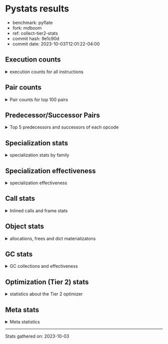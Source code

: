 
# Pystats results

- benchmark: pyflate
- fork: mdboom
- ref: collect-tier2-stats
- commit hash: 9e1c90d
- commit date: 2023-10-03T12:01:22-04:00

## Execution counts

<details>
<summary> execution counts for all instructions </summary>

|Name | Count | Self | Cumulative | Miss ratio | 
|---|---:|---:|---:|---:|
| LOAD_FAST | 811,277,540 | 22.3% | 22.3% |  |
| LOAD_ATTR_INSTANCE_VALUE | 275,994,360 | 7.6% | 29.9% |  |
| LOAD_CONST | 265,059,000 | 7.3% | 37.2% |  |
| POP_JUMP_IF_FALSE | 205,672,760 | 5.7% | 42.9% |  |
| LOAD_FAST_LOAD_FAST | 153,162,560 | 4.2% | 47.1% |  |
| COMPARE_OP_INT | 152,236,800 | 4.2% | 51.3% |  |
| BINARY_OP | 143,288,660 | 3.9% | 55.2% |  |
| STORE_FAST | 129,942,420 | 3.6% | 58.8% |  |
| TO_BOOL_BOOL | 106,050,240 | 2.9% | 61.7% |  |
| RESUME_CHECK | 95,983,980 | 2.6% | 64.4% | 0.0% |
| CALL_PY_EXACT_ARGS | 95,877,540 | 2.6% | 67.0% |  |
| BINARY_OP_SUBTRACT_INT | 94,950,840 | 2.6% | 69.6% |  |
| SWAP | 94,201,920 | 2.6% | 72.2% |  |
| ENTER_EXECUTOR | 91,895,280 | 2.5% | 74.8% |  |
| LOAD_ATTR_METHOD_WITH_VALUES | 90,255,660 | 2.5% | 77.2% |  |
| BINARY_OP_ADD_INT | 86,632,260 | 2.4% | 79.6% |  |
| COPY | 85,305,660 | 2.3% | 82.0% |  |
| RETURN_VALUE | 82,309,320 | 2.3% | 84.2% |  |
| POP_JUMP_IF_TRUE | 57,140,160 | 1.6% | 85.8% |  |
| BINARY_SUBSCR_LIST_INT | 48,346,440 | 1.3% | 87.1% |  |
| LOAD_ATTR_METHOD_NO_DICT | 46,024,560 | 1.3% | 88.4% |  |
| CALL_LIST_APPEND | 46,008,660 | 1.3% | 89.7% |  |
| STORE_SUBSCR_LIST_INT | 40,342,080 | 1.1% | 90.8% |  |
| STORE_ATTR_INSTANCE_VALUE | 35,343,900 | 1.0% | 91.8% |  |
| BINARY_SLICE | 35,338,380 | 1.0% | 92.7% |  |
| POP_TOP | 31,958,280 | 0.9% | 93.6% |  |
| LOAD_GLOBAL_BUILTIN | 26,981,760 | 0.7% | 94.3% |  |
| CALL_LEN | 22,353,300 | 0.6% | 95.0% |  |
| BINARY_SUBSCR | 21,780,160 | 0.6% | 95.6% |  |
| STORE_FAST_STORE_FAST | 20,240,460 | 0.6% | 96.1% |  |
| FOR_ITER | 20,191,480 | 0.6% | 96.7% |  |
| JUMP_BACKWARD | 20,189,160 | 0.6% | 97.2% |  |
| UNPACK_SEQUENCE_TWO_TUPLE | 20,187,840 | 0.6% | 97.8% |  |
| RETURN_CONST | 13,728,060 | 0.4% | 98.2% |  |
| UNARY_INVERT | 9,402,480 | 0.3% | 98.4% |  |
| GET_ITER | 8,951,460 | 0.2% | 98.7% |  |
| FOR_ITER_LIST | 8,897,600 | 0.2% | 98.9% |  |
| LOAD_GLOBAL_MODULE | 5,699,920 | 0.2% | 99.1% |  |
| STORE_SLICE | 5,568,180 | 0.2% | 99.2% |  |
| NOP | 5,391,000 | 0.1% | 99.4% |  |
| JUMP_FORWARD | 5,022,600 | 0.1% | 99.5% |  |
| CALL_BUILTIN_O | 4,566,480 | 0.1% | 99.6% |  |
| LOAD_ATTR | 4,056,100 | 0.1% | 99.8% |  |
| TO_BOOL | 4,054,740 | 0.1% | 99.9% |  |
| CALL_METHOD_DESCRIPTOR_FAST | 4,053,780 | 0.1% | 100.0% |  |
| TO_BOOL_INT | 471,920 | 0.0% | 100.0% |  |
| BUILD_LIST | 61,380 | 0.0% | 100.0% |  |
| CALL_BUILTIN_CLASS | 61,200 | 0.0% | 100.0% |  |
| FOR_ITER_RANGE | 54,200 | 0.0% | 100.0% |  |
| EXIT_INIT_CHECK | 53,400 | 0.0% | 100.0% |  |
| CALL_ALLOC_AND_ENTER_INIT | 53,400 | 0.0% | 100.0% |  |
| BUILD_TUPLE | 53,280 | 0.0% | 100.0% |  |
| INTERPRETER_EXIT | 52,920 | 0.0% | 100.0% |  |
| BINARY_OP_MULTIPLY_INT | 33,720 | 0.0% | 100.0% |  |
| CALL_BUILTIN_FAST | 24,060 | 0.0% | 100.0% |  |
| CALL | 17,100 | 0.0% | 100.0% |  |
| LIST_APPEND | 8,700 | 0.0% | 100.0% |  |
| LOAD_GLOBAL | 720 | 0.0% | 100.0% |  |
| COMPARE_OP | 420 | 0.0% | 100.0% |  |
| PUSH_NULL | 360 | 0.0% | 100.0% |  |
| CALL_KW | 360 | 0.0% | 100.0% |  |
| CALL_BUILTIN_FAST_WITH_KEYWORDS | 240 | 0.0% | 100.0% |  |
| LOAD_ATTR_MODULE | 220 | 0.0% | 100.0% |  |
| LOAD_DEREF | 180 | 0.0% | 100.0% |  |
| STORE_ATTR | 160 | 0.0% | 100.0% |  |
| LOAD_FAST_AND_CLEAR | 120 | 0.0% | 100.0% |  |
| CALL_METHOD_DESCRIPTOR_O | 120 | 0.0% | 100.0% |  |
| CALL_METHOD_DESCRIPTOR_NOARGS | 120 | 0.0% | 100.0% |  |
| CALL_ISINSTANCE | 120 | 0.0% | 100.0% |  |
| CALL_FUNCTION_EX | 120 | 0.0% | 100.0% |  |
| LOAD_FAST_CHECK | 60 | 0.0% | 100.0% |  |
| LIST_EXTEND | 60 | 0.0% | 100.0% |  |
| COPY_FREE_VARS | 60 | 0.0% | 100.0% |  |
| COMPARE_OP_STR | 60 | 0.0% | 100.0% |  |
| CALL_INTRINSIC_1 | 60 | 0.0% | 100.0% |  |
| BINARY_OP_SUBTRACT_FLOAT | 60 | 0.0% | 100.0% |  |


</details>

## Pair counts

<details>
<summary> Pair counts for top 100 pairs </summary>

|Pair | Count | Self | Cumulative | 
|---|---:|---:|---:|
| LOAD_FAST LOAD_ATTR_INSTANCE_VALUE | 202,175,000 | 5.6% | 5.6% |
| POP_JUMP_IF_FALSE LOAD_FAST | 166,024,640 | 4.6% | 10.1% |
| LOAD_ATTR_INSTANCE_VALUE LOAD_FAST | 139,788,540 | 3.8% | 14.0% |
| LOAD_FAST TO_BOOL_BOOL | 106,050,120 | 2.9% | 16.9% |
| TO_BOOL_BOOL POP_JUMP_IF_FALSE | 106,034,880 | 2.9% | 19.8% |
| COMPARE_OP_INT POP_JUMP_IF_FALSE | 99,165,720 | 2.7% | 22.6% |
| CALL_PY_EXACT_ARGS RESUME_CHECK | 95,877,540 | 2.6% | 25.2% |
| STORE_FAST LOAD_FAST | 91,288,620 | 2.5% | 27.7% |
| LOAD_ATTR_METHOD_WITH_VALUES LOAD_FAST | 81,641,220 | 2.2% | 30.0% |
| LOAD_FAST LOAD_CONST | 77,915,400 | 2.1% | 32.1% |
| LOAD_CONST BINARY_OP_ADD_INT | 75,018,820 | 2.1% | 34.2% |
| LOAD_FAST LOAD_ATTR_METHOD_WITH_VALUES | 69,562,480 | 1.9% | 36.1% |
| LOAD_FAST COMPARE_OP_INT | 61,123,020 | 1.7% | 37.8% |
| LOAD_CONST BINARY_OP_SUBTRACT_INT | 55,611,420 | 1.5% | 39.3% |
| LOAD_CONST LOAD_FAST | 53,924,820 | 1.5% | 40.8% |
| COMPARE_OP_INT POP_JUMP_IF_TRUE | 53,071,080 | 1.5% | 42.2% |
| RESUME_CHECK LOAD_CONST | 48,250,920 | 1.3% | 43.6% |
| LOAD_FAST BINARY_OP | 45,098,540 | 1.2% | 44.8% |
| POP_JUMP_IF_TRUE ENTER_EXECUTOR | 44,173,680 | 1.2% | 46.0% |
| LOAD_FAST CALL_PY_EXACT_ARGS | 43,352,780 | 1.2% | 47.2% |
| LOAD_FAST BINARY_OP_SUBTRACT_INT | 39,305,640 | 1.1% | 48.3% |
| BINARY_OP_SUBTRACT_INT RETURN_VALUE | 39,301,020 | 1.1% | 49.4% |
| BINARY_OP LOAD_CONST | 39,301,020 | 1.1% | 50.5% |
| LOAD_FAST_LOAD_FAST LOAD_ATTR_INSTANCE_VALUE | 38,799,420 | 1.1% | 51.5% |
| LOAD_ATTR_INSTANCE_VALUE COMPARE_OP_INT | 38,795,520 | 1.1% | 52.6% |
| ENTER_EXECUTOR LOAD_ATTR_METHOD_NO_DICT | 37,312,920 | 1.0% | 53.6% |
| BINARY_OP LOAD_FAST | 35,572,560 | 1.0% | 54.6% |
| RESUME_CHECK LOAD_FAST_LOAD_FAST | 35,519,640 | 1.0% | 55.6% |
| SWAP STORE_ATTR_INSTANCE_VALUE | 35,019,840 | 1.0% | 56.5% |
| LOAD_FAST COPY | 35,019,840 | 1.0% | 57.5% |
| COPY LOAD_ATTR_INSTANCE_VALUE | 35,019,840 | 1.0% | 58.5% |
| ENTER_EXECUTOR LOAD_FAST | 33,630,880 | 0.9% | 59.4% |
| RETURN_VALUE STORE_FAST | 33,448,680 | 0.9% | 60.3% |
| BINARY_OP_ADD_INT SWAP | 32,332,200 | 0.9% | 61.2% |
| STORE_ATTR_INSTANCE_VALUE LOAD_FAST | 30,967,380 | 0.9% | 62.1% |
| BINARY_OP_SUBTRACT_INT BINARY_OP | 29,956,080 | 0.8% | 62.9% |
| RETURN_VALUE BINARY_OP | 29,898,540 | 0.8% | 63.7% |
| LOAD_ATTR_INSTANCE_VALUE CALL_PY_EXACT_ARGS | 29,392,320 | 0.8% | 64.5% |
| LOAD_GLOBAL_BUILTIN LOAD_FAST | 26,973,900 | 0.7% | 65.3% |
| LOAD_ATTR_METHOD_NO_DICT LOAD_FAST | 25,784,820 | 0.7% | 66.0% |
| BINARY_OP_ADD_INT BINARY_SLICE | 24,201,660 | 0.7% | 66.6% |
| LOAD_FAST_LOAD_FAST LOAD_CONST | 23,689,140 | 0.7% | 67.3% |
| POP_TOP LOAD_FAST | 22,570,560 | 0.6% | 67.9% |
| LOAD_FAST CALL_LEN | 22,353,220 | 0.6% | 68.5% |
| LOAD_CONST STORE_FAST | 22,237,260 | 0.6% | 69.1% |
| BINARY_OP_ADD_INT STORE_FAST | 21,901,440 | 0.6% | 69.7% |
| ENTER_EXECUTOR LOAD_ATTR_METHOD_WITH_VALUES | 20,666,320 | 0.6% | 70.3% |
| LOAD_ATTR_INSTANCE_VALUE STORE_FAST | 20,500,680 | 0.6% | 70.9% |
| BINARY_OP RETURN_VALUE | 20,496,120 | 0.6% | 71.4% |
| CALL_LIST_APPEND ENTER_EXECUTOR | 20,417,420 | 0.6% | 72.0% |
| UNPACK_SEQUENCE_TWO_TUPLE STORE_FAST_STORE_FAST | 20,187,480 | 0.6% | 72.6% |
| JUMP_BACKWARD FOR_ITER | 20,186,400 | 0.6% | 73.1% |
| FOR_ITER UNPACK_SEQUENCE_TWO_TUPLE | 20,186,400 | 0.6% | 73.7% |
| LOAD_FAST_LOAD_FAST BINARY_SUBSCR_LIST_INT | 20,171,100 | 0.6% | 74.2% |
| SWAP SWAP | 20,171,040 | 0.6% | 74.8% |
| SWAP STORE_SUBSCR_LIST_INT | 20,171,040 | 0.6% | 75.3% |
| STORE_SUBSCR_LIST_INT LOAD_FAST_LOAD_FAST | 20,171,040 | 0.6% | 75.9% |
| STORE_SUBSCR_LIST_INT JUMP_BACKWARD | 20,171,040 | 0.6% | 76.4% |
| STORE_FAST_STORE_FAST LOAD_FAST_LOAD_FAST | 20,171,040 | 0.6% | 77.0% |
| LOAD_FAST_LOAD_FAST LOAD_FAST_LOAD_FAST | 20,171,040 | 0.6% | 77.6% |
| LOAD_FAST_LOAD_FAST COPY | 20,171,040 | 0.6% | 78.1% |
| LOAD_FAST_LOAD_FAST BINARY_SUBSCR | 20,171,040 | 0.6% | 78.7% |
| LOAD_ATTR_METHOD_NO_DICT LOAD_FAST_LOAD_FAST | 20,171,040 | 0.6% | 79.2% |
| COPY COPY | 20,171,040 | 0.6% | 79.8% |
| COPY BINARY_SUBSCR_LIST_INT | 20,171,040 | 0.6% | 80.3% |
| BINARY_SUBSCR_LIST_INT STORE_SUBSCR_LIST_INT | 20,171,040 | 0.6% | 80.9% |
| BINARY_SUBSCR_LIST_INT LOAD_CONST | 20,171,040 | 0.6% | 81.4% |
| BINARY_SUBSCR CALL_LIST_APPEND | 20,171,040 | 0.6% | 82.0% |
| LOAD_FAST LOAD_GLOBAL_BUILTIN | 18,305,400 | 0.5% | 82.5% |
| CALL_LEN COMPARE_OP_INT | 18,298,960 | 0.5% | 83.0% |
| LOAD_FAST LOAD_FAST | 18,287,040 | 0.5% | 83.5% |
| POP_JUMP_IF_FALSE ENTER_EXECUTOR | 18,244,400 | 0.5% | 84.0% |
| LOAD_FAST LOAD_FAST_LOAD_FAST | 18,120,960 | 0.5% | 84.5% |
| CALL_LIST_APPEND LOAD_FAST | 18,120,960 | 0.5% | 85.0% |
| LOAD_CONST COMPARE_OP_INT | 18,032,140 | 0.5% | 85.5% |
| STORE_FAST LOAD_CONST | 17,900,100 | 0.5% | 86.0% |
| BINARY_SLICE CALL_LIST_APPEND | 17,608,440 | 0.5% | 86.5% |
| RETURN_CONST POP_TOP | 13,674,660 | 0.4% | 86.9% |
| LOAD_FAST RETURN_VALUE | 13,509,420 | 0.4% | 87.2% |
| BINARY_OP SWAP | 13,456,200 | 0.4% | 87.6% |
| LOAD_CONST CALL_PY_EXACT_ARGS | 13,455,980 | 0.4% | 88.0% |
| BINARY_OP STORE_FAST | 13,245,000 | 0.4% | 88.3% |
| POP_JUMP_IF_TRUE LOAD_FAST | 12,950,700 | 0.4% | 88.7% |
| RESUME_CHECK LOAD_FAST | 12,212,220 | 0.3% | 89.0% |
| STORE_FAST LOAD_FAST_LOAD_FAST | 11,182,740 | 0.3% | 89.3% |
| BINARY_SLICE BINARY_OP | 11,136,360 | 0.3% | 89.6% |
| POP_JUMP_IF_FALSE LOAD_CONST | 10,976,580 | 0.3% | 89.9% |
| SWAP COPY | 9,943,620 | 0.3% | 90.2% |
| COPY COMPARE_OP_INT | 9,943,580 | 0.3% | 90.5% |
| RETURN_VALUE LOAD_FAST | 9,455,400 | 0.3% | 90.7% |
| UNARY_INVERT BINARY_OP | 9,402,480 | 0.3% | 91.0% |
| LOAD_ATTR_INSTANCE_VALUE BINARY_OP | 9,402,480 | 0.3% | 91.3% |
| BINARY_OP_SUBTRACT_INT SWAP | 9,402,480 | 0.3% | 91.5% |
| BINARY_OP UNARY_INVERT | 9,402,480 | 0.3% | 91.8% |
| LOAD_FAST_LOAD_FAST LOAD_FAST | 9,358,020 | 0.3% | 92.0% |
| GET_ITER FOR_ITER_LIST | 8,897,400 | 0.2% | 92.3% |
| FOR_ITER_LIST STORE_FAST | 8,897,220 | 0.2% | 92.5% |
| LOAD_ATTR_INSTANCE_VALUE GET_ITER | 8,896,980 | 0.2% | 92.8% |
| LOAD_FAST SWAP | 8,896,740 | 0.2% | 93.0% |
| RETURN_VALUE POP_TOP | 8,896,440 | 0.2% | 93.3% |


</details>

## Predecessor/Successor Pairs

<details>
<summary> Top 5 predecessors and successors of each opcode </summary>

### BINARY_SLICE

<details>
<summary> Successors and predecessors for BINARY_SLICE </summary>

|Predecessors | Count | Percentage | 
|---|---:|---:|
| BINARY_OP_ADD_INT | 24,201,660 | 68.5% |
| LOAD_CONST | 5,568,540 | 15.8% |
| LOAD_FAST | 5,568,180 | 15.8% |

|Successors | Count | Percentage | 
|---|---:|---:|
| CALL_LIST_APPEND | 17,608,440 | 49.8% |
| BINARY_OP | 11,136,360 | 31.5% |
| LOAD_FAST | 5,568,180 | 15.8% |
| LOAD_GLOBAL_BUILTIN | 512,520 | 1.5% |
| CALL_BUILTIN_O | 512,520 | 1.5% |


</details>

### STORE_SLICE

<details>
<summary> Successors and predecessors for STORE_SLICE </summary>

|Predecessors | Count | Percentage | 
|---|---:|---:|
| LOAD_CONST | 5,568,180 | 100.0% |

|Successors | Count | Percentage | 
|---|---:|---:|
| RETURN_CONST | 5,568,180 | 100.0% |


</details>

### CACHE

<details>
<summary> Successors and predecessors for CACHE </summary>

|Predecessors | Count | Percentage | 
|---|---:|---:|

|Successors | Count | Percentage | 
|---|---:|---:|
| RESUME_CHECK | 52,920 | 100.0% |


</details>

### BINARY_SUBSCR

<details>
<summary> Successors and predecessors for BINARY_SUBSCR </summary>

|Predecessors | Count | Percentage | 
|---|---:|---:|
| LOAD_FAST_LOAD_FAST | 20,171,040 | 92.6% |
| BINARY_OP_ADD_INT | 1,603,740 | 7.4% |
| BINARY_SUBSCR | 5,320 | 0.0% |
| LOAD_FAST | 60 | 0.0% |

|Successors | Count | Percentage | 
|---|---:|---:|
| CALL_LIST_APPEND | 20,171,040 | 92.6% |
| SWAP | 1,046,880 | 4.8% |
| COMPARE_OP_INT | 556,860 | 2.6% |
| BINARY_SUBSCR | 5,320 | 0.0% |
| LOAD_FAST | 60 | 0.0% |


</details>

### EXIT_INIT_CHECK

<details>
<summary> Successors and predecessors for EXIT_INIT_CHECK </summary>

|Predecessors | Count | Percentage | 
|---|---:|---:|
| RETURN_CONST | 53,400 | 100.0% |

|Successors | Count | Percentage | 
|---|---:|---:|
| RETURN_VALUE | 53,400 | 100.0% |


</details>

### GET_ITER

<details>
<summary> Successors and predecessors for GET_ITER </summary>

|Predecessors | Count | Percentage | 
|---|---:|---:|
| LOAD_ATTR_INSTANCE_VALUE | 8,896,980 | 99.4% |
| CALL_BUILTIN_CLASS | 54,000 | 0.6% |
| BINARY_SLICE | 360 | 0.0% |
| LOAD_FAST | 120 | 0.0% |

|Successors | Count | Percentage | 
|---|---:|---:|
| FOR_ITER_LIST | 8,897,400 | 99.4% |
| FOR_ITER_RANGE | 53,940 | 0.6% |
| LOAD_FAST_AND_CLEAR | 60 | 0.0% |
| FOR_ITER | 60 | 0.0% |


</details>

### INTERPRETER_EXIT

<details>
<summary> Successors and predecessors for INTERPRETER_EXIT </summary>

|Predecessors | Count | Percentage | 
|---|---:|---:|
| RETURN_VALUE | 52,920 | 100.0% |

|Successors | Count | Percentage | 
|---|---:|---:|


</details>

### NOP

<details>
<summary> Successors and predecessors for NOP </summary>

|Predecessors | Count | Percentage | 
|---|---:|---:|
| CALL_LIST_APPEND | 5,390,220 | 100.0% |
| POP_JUMP_IF_FALSE | 600 | 0.0% |
| STORE_FAST | 120 | 0.0% |
| POP_TOP | 60 | 0.0% |

|Successors | Count | Percentage | 
|---|---:|---:|
| ENTER_EXECUTOR | 5,390,220 | 100.0% |
| LOAD_FAST | 720 | 0.0% |
| LOAD_DEREF | 60 | 0.0% |


</details>

### POP_TOP

<details>
<summary> Successors and predecessors for POP_TOP </summary>

|Predecessors | Count | Percentage | 
|---|---:|---:|
| RETURN_CONST | 13,674,660 | 42.8% |
| RETURN_VALUE | 8,896,440 | 27.8% |
| SWAP | 8,896,260 | 27.8% |
| POP_JUMP_IF_FALSE | 490,020 | 1.5% |
| POP_JUMP_IF_TRUE | 360 | 0.0% |

|Successors | Count | Percentage | 
|---|---:|---:|
| LOAD_FAST | 22,570,560 | 70.6% |
| RETURN_VALUE | 8,896,260 | 27.8% |
| JUMP_FORWARD | 490,500 | 1.5% |
| RETURN_CONST | 420 | 0.0% |
| LOAD_FAST_LOAD_FAST | 360 | 0.0% |


</details>

### PUSH_NULL

<details>
<summary> Successors and predecessors for PUSH_NULL </summary>

|Predecessors | Count | Percentage | 
|---|---:|---:|
| LOAD_ATTR_MODULE | 220 | 61.1% |
| LOAD_DEREF | 120 | 33.3% |
| LOAD_ATTR | 20 | 5.6% |

|Successors | Count | Percentage | 
|---|---:|---:|
| CALL | 180 | 50.0% |
| LOAD_FAST | 120 | 33.3% |
| LOAD_FAST_CHECK | 60 | 16.7% |


</details>

### RETURN_VALUE

<details>
<summary> Successors and predecessors for RETURN_VALUE </summary>

|Predecessors | Count | Percentage | 
|---|---:|---:|
| BINARY_OP_SUBTRACT_INT | 39,301,020 | 47.7% |
| BINARY_OP | 20,496,120 | 24.9% |
| LOAD_FAST | 13,509,420 | 16.4% |
| POP_TOP | 8,896,260 | 10.8% |
| EXIT_INIT_CHECK | 53,400 | 0.1% |

|Successors | Count | Percentage | 
|---|---:|---:|
| STORE_FAST | 33,448,680 | 40.6% |
| BINARY_OP | 29,898,540 | 36.3% |
| LOAD_FAST | 9,455,400 | 11.5% |
| POP_TOP | 8,896,440 | 10.8% |
| TO_BOOL_INT | 470,460 | 0.6% |


</details>

### TO_BOOL

<details>
<summary> Successors and predecessors for TO_BOOL </summary>

|Predecessors | Count | Percentage | 
|---|---:|---:|
| LOAD_FAST | 4,053,740 | 100.0% |
| TO_BOOL | 980 | 0.0% |
| CALL_LEN | 20 | 0.0% |

|Successors | Count | Percentage | 
|---|---:|---:|
| POP_JUMP_IF_TRUE | 4,053,720 | 100.0% |
| TO_BOOL | 980 | 0.0% |
| TO_BOOL_INT | 40 | 0.0% |


</details>

### UNARY_INVERT

<details>
<summary> Successors and predecessors for UNARY_INVERT </summary>

|Predecessors | Count | Percentage | 
|---|---:|---:|
| BINARY_OP | 9,402,480 | 100.0% |

|Successors | Count | Percentage | 
|---|---:|---:|
| BINARY_OP | 9,402,480 | 100.0% |


</details>

### BINARY_OP

<details>
<summary> Successors and predecessors for BINARY_OP </summary>

|Predecessors | Count | Percentage | 
|---|---:|---:|
| LOAD_FAST | 45,098,540 | 31.5% |
| BINARY_OP_SUBTRACT_INT | 29,956,080 | 20.9% |
| RETURN_VALUE | 29,898,540 | 20.9% |
| BINARY_SLICE | 11,136,360 | 7.8% |
| UNARY_INVERT | 9,402,480 | 6.6% |

|Successors | Count | Percentage | 
|---|---:|---:|
| LOAD_CONST | 39,301,020 | 27.4% |
| LOAD_FAST | 35,572,560 | 24.8% |
| RETURN_VALUE | 20,496,120 | 14.3% |
| SWAP | 13,456,200 | 9.4% |
| STORE_FAST | 13,245,000 | 9.2% |


</details>

### BUILD_LIST

<details>
<summary> Successors and predecessors for BUILD_LIST </summary>

|Predecessors | Count | Percentage | 
|---|---:|---:|
| LOAD_FAST_LOAD_FAST | 53,280 | 86.8% |
| CALL_BUILTIN_CLASS | 6,300 | 10.3% |
| STORE_FAST | 540 | 0.9% |
| RESUME_CHECK | 480 | 0.8% |
| BUILD_TUPLE | 360 | 0.6% |

|Successors | Count | Percentage | 
|---|---:|---:|
| BINARY_OP | 59,940 | 97.7% |
| STORE_FAST | 1,200 | 2.0% |
| SWAP | 60 | 0.1% |
| LOAD_DEREF | 60 | 0.1% |
| LOAD_CONST | 60 | 0.1% |


</details>

### BUILD_TUPLE

<details>
<summary> Successors and predecessors for BUILD_TUPLE </summary>

|Predecessors | Count | Percentage | 
|---|---:|---:|
| LOAD_ATTR_INSTANCE_VALUE | 52,920 | 99.3% |
| LOAD_CONST | 360 | 0.7% |

|Successors | Count | Percentage | 
|---|---:|---:|
| RETURN_VALUE | 52,920 | 99.3% |
| BUILD_LIST | 360 | 0.7% |


</details>

### CALL

<details>
<summary> Successors and predecessors for CALL </summary>

|Predecessors | Count | Percentage | 
|---|---:|---:|
| CALL_BUILTIN_FAST | 15,360 | 89.8% |
| LOAD_FAST | 840 | 4.9% |
| LOAD_CONST | 300 | 1.8% |
| PUSH_NULL | 180 | 1.1% |
| CALL | 160 | 0.9% |

|Successors | Count | Percentage | 
|---|---:|---:|
| CALL_LIST_APPEND | 15,360 | 89.8% |
| CALL_BUILTIN_CLASS | 540 | 3.2% |
| CALL_PY_EXACT_ARGS | 360 | 2.1% |
| CALL | 160 | 0.9% |
| STORE_FAST | 120 | 0.7% |


</details>

### CALL_FUNCTION_EX

<details>
<summary> Successors and predecessors for CALL_FUNCTION_EX </summary>

|Predecessors | Count | Percentage | 
|---|---:|---:|
| LOAD_FAST | 60 | 50.0% |
| CALL_INTRINSIC_1 | 60 | 50.0% |

|Successors | Count | Percentage | 
|---|---:|---:|
| RESUME_CHECK | 60 | 50.0% |
| COPY_FREE_VARS | 60 | 50.0% |


</details>

### CALL_INTRINSIC_1

<details>
<summary> Successors and predecessors for CALL_INTRINSIC_1 </summary>

|Predecessors | Count | Percentage | 
|---|---:|---:|
| LIST_EXTEND | 60 | 100.0% |

|Successors | Count | Percentage | 
|---|---:|---:|
| CALL_FUNCTION_EX | 60 | 100.0% |


</details>

### CALL_KW

<details>
<summary> Successors and predecessors for CALL_KW </summary>

|Predecessors | Count | Percentage | 
|---|---:|---:|
| LOAD_CONST | 360 | 100.0% |

|Successors | Count | Percentage | 
|---|---:|---:|
| POP_TOP | 360 | 100.0% |


</details>

### COMPARE_OP

<details>
<summary> Successors and predecessors for COMPARE_OP </summary>

|Predecessors | Count | Percentage | 
|---|---:|---:|
| LOAD_CONST | 280 | 66.7% |
| COPY | 40 | 9.5% |
| COMPARE_OP | 40 | 9.5% |
| CALL_BUILTIN_O | 40 | 9.5% |
| CALL_LEN | 20 | 4.8% |

|Successors | Count | Percentage | 
|---|---:|---:|
| POP_JUMP_IF_FALSE | 180 | 42.9% |
| COMPARE_OP_INT | 180 | 42.9% |
| COMPARE_OP | 40 | 9.5% |
| COMPARE_OP_STR | 20 | 4.8% |


</details>

### COPY

<details>
<summary> Successors and predecessors for COPY </summary>

|Predecessors | Count | Percentage | 
|---|---:|---:|
| LOAD_FAST | 35,019,840 | 41.1% |
| LOAD_FAST_LOAD_FAST | 20,171,040 | 23.6% |
| COPY | 20,171,040 | 23.6% |
| SWAP | 9,943,620 | 11.7% |
| RETURN_VALUE | 60 | 0.0% |

|Successors | Count | Percentage | 
|---|---:|---:|
| LOAD_ATTR_INSTANCE_VALUE | 35,019,840 | 41.1% |
| COPY | 20,171,040 | 23.6% |
| BINARY_SUBSCR_LIST_INT | 20,171,040 | 23.6% |
| COMPARE_OP_INT | 9,943,580 | 11.7% |
| STORE_FAST_STORE_FAST | 60 | 0.0% |


</details>

### COPY_FREE_VARS

<details>
<summary> Successors and predecessors for COPY_FREE_VARS </summary>

|Predecessors | Count | Percentage | 
|---|---:|---:|
| CALL_FUNCTION_EX | 60 | 100.0% |

|Successors | Count | Percentage | 
|---|---:|---:|
| RESUME_CHECK | 60 | 100.0% |


</details>

### ENTER_EXECUTOR

<details>
<summary> Successors and predecessors for ENTER_EXECUTOR </summary>

|Predecessors | Count | Percentage | 
|---|---:|---:|
| POP_JUMP_IF_TRUE | 44,173,680 | 48.1% |
| CALL_LIST_APPEND | 20,417,420 | 22.2% |
| POP_JUMP_IF_FALSE | 18,244,400 | 19.9% |
| NOP | 5,390,220 | 5.9% |
| STORE_FAST | 3,611,960 | 3.9% |

|Successors | Count | Percentage | 
|---|---:|---:|
| LOAD_ATTR_METHOD_NO_DICT | 37,312,920 | 40.6% |
| LOAD_FAST | 33,630,880 | 36.6% |
| LOAD_ATTR_METHOD_WITH_VALUES | 20,666,320 | 22.5% |
| LOAD_CONST | 177,960 | 0.2% |
| LOAD_FAST_LOAD_FAST | 57,540 | 0.1% |


</details>

### FOR_ITER

<details>
<summary> Successors and predecessors for FOR_ITER </summary>

|Predecessors | Count | Percentage | 
|---|---:|---:|
| JUMP_BACKWARD | 20,186,400 | 100.0% |
| FOR_ITER | 4,960 | 0.0% |
| SWAP | 60 | 0.0% |
| GET_ITER | 60 | 0.0% |

|Successors | Count | Percentage | 
|---|---:|---:|
| UNPACK_SEQUENCE_TWO_TUPLE | 20,186,400 | 100.0% |
| FOR_ITER | 4,960 | 0.0% |
| STORE_FAST | 60 | 0.0% |
| LOAD_FAST | 60 | 0.0% |


</details>

### JUMP_BACKWARD

<details>
<summary> Successors and predecessors for JUMP_BACKWARD </summary>

|Predecessors | Count | Percentage | 
|---|---:|---:|
| STORE_SUBSCR_LIST_INT | 20,171,040 | 99.9% |
| LIST_APPEND | 8,700 | 0.0% |
| POP_JUMP_IF_TRUE | 6,660 | 0.0% |
| POP_JUMP_IF_FALSE | 2,200 | 0.0% |
| STORE_FAST | 280 | 0.0% |

|Successors | Count | Percentage | 
|---|---:|---:|
| FOR_ITER | 20,186,400 | 100.0% |
| LOAD_FAST | 2,220 | 0.0% |
| FOR_ITER_RANGE | 260 | 0.0% |
| FOR_ITER_LIST | 200 | 0.0% |
| ENTER_EXECUTOR | 60 | 0.0% |


</details>

### JUMP_FORWARD

<details>
<summary> Successors and predecessors for JUMP_FORWARD </summary>

|Predecessors | Count | Percentage | 
|---|---:|---:|
| POP_JUMP_IF_FALSE | 4,019,100 | 80.0% |
| STORE_FAST | 512,580 | 10.2% |
| POP_TOP | 490,500 | 9.8% |
| ENTER_EXECUTOR | 420 | 0.0% |

|Successors | Count | Percentage | 
|---|---:|---:|
| LOAD_FAST | 5,022,360 | 100.0% |
| LOAD_CONST | 60 | 0.0% |
| JUMP_BACKWARD | 60 | 0.0% |
| BUILD_LIST | 60 | 0.0% |
| LOAD_GLOBAL_MODULE | 40 | 0.0% |


</details>

### LIST_APPEND

<details>
<summary> Successors and predecessors for LIST_APPEND </summary>

|Predecessors | Count | Percentage | 
|---|---:|---:|
| CALL_BUILTIN_FAST | 8,700 | 100.0% |

|Successors | Count | Percentage | 
|---|---:|---:|
| JUMP_BACKWARD | 8,700 | 100.0% |


</details>

### LIST_EXTEND

<details>
<summary> Successors and predecessors for LIST_EXTEND </summary>

|Predecessors | Count | Percentage | 
|---|---:|---:|
| LOAD_DEREF | 60 | 100.0% |

|Successors | Count | Percentage | 
|---|---:|---:|
| CALL_INTRINSIC_1 | 60 | 100.0% |


</details>

### LOAD_ATTR

<details>
<summary> Successors and predecessors for LOAD_ATTR </summary>

|Predecessors | Count | Percentage | 
|---|---:|---:|
| LOAD_ATTR_INSTANCE_VALUE | 4,053,720 | 99.9% |
| LOAD_ATTR | 1,060 | 0.0% |
| LOAD_GLOBAL_MODULE | 800 | 0.0% |
| LOAD_FAST | 440 | 0.0% |
| LOAD_CONST | 40 | 0.0% |

|Successors | Count | Percentage | 
|---|---:|---:|
| LOAD_FAST | 4,053,720 | 99.9% |
| LOAD_ATTR | 1,060 | 0.0% |
| LOAD_CONST | 420 | 0.0% |
| LOAD_FAST_LOAD_FAST | 360 | 0.0% |
| LOAD_ATTR_METHOD_WITH_VALUES | 220 | 0.0% |


</details>

### LOAD_CONST

<details>
<summary> Successors and predecessors for LOAD_CONST </summary>

|Predecessors | Count | Percentage | 
|---|---:|---:|
| LOAD_FAST | 77,915,400 | 29.4% |
| RESUME_CHECK | 48,250,920 | 18.2% |
| BINARY_OP | 39,301,020 | 14.8% |
| LOAD_FAST_LOAD_FAST | 23,689,140 | 8.9% |
| BINARY_SUBSCR_LIST_INT | 20,171,040 | 7.6% |

|Successors | Count | Percentage | 
|---|---:|---:|
| BINARY_OP_ADD_INT | 75,018,820 | 28.3% |
| BINARY_OP_SUBTRACT_INT | 55,611,420 | 21.0% |
| LOAD_FAST | 53,924,820 | 20.3% |
| STORE_FAST | 22,237,260 | 8.4% |
| COMPARE_OP_INT | 18,032,140 | 6.8% |


</details>

### LOAD_DEREF

<details>
<summary> Successors and predecessors for LOAD_DEREF </summary>

|Predecessors | Count | Percentage | 
|---|---:|---:|
| RESUME_CHECK | 60 | 33.3% |
| NOP | 60 | 33.3% |
| BUILD_LIST | 60 | 33.3% |

|Successors | Count | Percentage | 
|---|---:|---:|
| PUSH_NULL | 120 | 66.7% |
| LIST_EXTEND | 60 | 33.3% |


</details>

### LOAD_FAST

<details>
<summary> Successors and predecessors for LOAD_FAST </summary>

|Predecessors | Count | Percentage | 
|---|---:|---:|
| POP_JUMP_IF_FALSE | 166,024,640 | 20.5% |
| LOAD_ATTR_INSTANCE_VALUE | 139,788,540 | 17.2% |
| STORE_FAST | 91,288,620 | 11.3% |
| LOAD_ATTR_METHOD_WITH_VALUES | 81,641,220 | 10.1% |
| LOAD_CONST | 53,924,820 | 6.6% |

|Successors | Count | Percentage | 
|---|---:|---:|
| LOAD_ATTR_INSTANCE_VALUE | 202,175,000 | 24.9% |
| TO_BOOL_BOOL | 106,050,120 | 13.1% |
| LOAD_CONST | 77,915,400 | 9.6% |
| LOAD_ATTR_METHOD_WITH_VALUES | 69,562,480 | 8.6% |
| COMPARE_OP_INT | 61,123,020 | 7.5% |


</details>

### LOAD_FAST_AND_CLEAR

<details>
<summary> Successors and predecessors for LOAD_FAST_AND_CLEAR </summary>

|Predecessors | Count | Percentage | 
|---|---:|---:|
| LOAD_FAST_AND_CLEAR | 60 | 50.0% |
| GET_ITER | 60 | 50.0% |

|Successors | Count | Percentage | 
|---|---:|---:|
| SWAP | 60 | 50.0% |
| LOAD_FAST_AND_CLEAR | 60 | 50.0% |


</details>

### LOAD_FAST_CHECK

<details>
<summary> Successors and predecessors for LOAD_FAST_CHECK </summary>

|Predecessors | Count | Percentage | 
|---|---:|---:|
| PUSH_NULL | 60 | 100.0% |

|Successors | Count | Percentage | 
|---|---:|---:|
| CALL_BUILTIN_FAST_WITH_KEYWORDS | 40 | 66.7% |
| CALL | 20 | 33.3% |


</details>

### LOAD_FAST_LOAD_FAST

<details>
<summary> Successors and predecessors for LOAD_FAST_LOAD_FAST </summary>

|Predecessors | Count | Percentage | 
|---|---:|---:|
| RESUME_CHECK | 35,519,640 | 23.2% |
| STORE_SUBSCR_LIST_INT | 20,171,040 | 13.2% |
| STORE_FAST_STORE_FAST | 20,171,040 | 13.2% |
| LOAD_FAST_LOAD_FAST | 20,171,040 | 13.2% |
| LOAD_ATTR_METHOD_NO_DICT | 20,171,040 | 13.2% |

|Successors | Count | Percentage | 
|---|---:|---:|
| LOAD_ATTR_INSTANCE_VALUE | 38,799,420 | 25.3% |
| LOAD_CONST | 23,689,140 | 15.5% |
| BINARY_SUBSCR_LIST_INT | 20,171,100 | 13.2% |
| LOAD_FAST_LOAD_FAST | 20,171,040 | 13.2% |
| COPY | 20,171,040 | 13.2% |


</details>

### LOAD_GLOBAL

<details>
<summary> Successors and predecessors for LOAD_GLOBAL </summary>

|Predecessors | Count | Percentage | 
|---|---:|---:|
| STORE_FAST | 280 | 38.9% |
| POP_JUMP_IF_FALSE | 80 | 11.1% |
| RESUME_CHECK | 60 | 8.3% |
| LOAD_GLOBAL_BUILTIN | 60 | 8.3% |
| LOAD_FAST | 60 | 8.3% |

|Successors | Count | Percentage | 
|---|---:|---:|
| LOAD_GLOBAL_BUILTIN | 440 | 61.1% |
| LOAD_GLOBAL_MODULE | 260 | 36.1% |
| LOAD_ATTR | 20 | 2.8% |


</details>

### POP_JUMP_IF_FALSE

<details>
<summary> Successors and predecessors for POP_JUMP_IF_FALSE </summary>

|Predecessors | Count | Percentage | 
|---|---:|---:|
| TO_BOOL_BOOL | 106,034,880 | 51.6% |
| COMPARE_OP_INT | 99,165,720 | 48.2% |
| TO_BOOL_INT | 471,920 | 0.2% |
| COMPARE_OP | 180 | 0.0% |
| COMPARE_OP_STR | 60 | 0.0% |

|Successors | Count | Percentage | 
|---|---:|---:|
| LOAD_FAST | 166,024,640 | 80.7% |
| ENTER_EXECUTOR | 18,244,400 | 8.9% |
| LOAD_CONST | 10,976,580 | 5.3% |
| RETURN_CONST | 4,051,620 | 2.0% |
| JUMP_FORWARD | 4,019,100 | 2.0% |


</details>

### POP_JUMP_IF_TRUE

<details>
<summary> Successors and predecessors for POP_JUMP_IF_TRUE </summary>

|Predecessors | Count | Percentage | 
|---|---:|---:|
| COMPARE_OP_INT | 53,071,080 | 92.9% |
| TO_BOOL | 4,053,720 | 7.1% |
| TO_BOOL_BOOL | 15,360 | 0.0% |

|Successors | Count | Percentage | 
|---|---:|---:|
| ENTER_EXECUTOR | 44,173,680 | 77.3% |
| LOAD_FAST | 12,950,700 | 22.7% |
| LOAD_GLOBAL_MODULE | 8,740 | 0.0% |
| JUMP_BACKWARD | 6,660 | 0.0% |
| POP_TOP | 360 | 0.0% |


</details>

### RETURN_CONST

<details>
<summary> Successors and predecessors for RETURN_CONST </summary>

|Predecessors | Count | Percentage | 
|---|---:|---:|
| STORE_SLICE | 5,568,180 | 40.6% |
| STORE_ATTR_INSTANCE_VALUE | 4,107,120 | 29.9% |
| POP_JUMP_IF_FALSE | 4,051,620 | 29.5% |
| ENTER_EXECUTOR | 720 | 0.0% |
| POP_TOP | 420 | 0.0% |

|Successors | Count | Percentage | 
|---|---:|---:|
| POP_TOP | 13,674,660 | 99.6% |
| EXIT_INIT_CHECK | 53,400 | 0.4% |


</details>

### STORE_ATTR

<details>
<summary> Successors and predecessors for STORE_ATTR </summary>

|Predecessors | Count | Percentage | 
|---|---:|---:|
| LOAD_FAST | 140 | 87.5% |
| LOAD_FAST_LOAD_FAST | 20 | 12.5% |

|Successors | Count | Percentage | 
|---|---:|---:|
| STORE_ATTR_INSTANCE_VALUE | 160 | 100.0% |


</details>

### STORE_FAST

<details>
<summary> Successors and predecessors for STORE_FAST </summary>

|Predecessors | Count | Percentage | 
|---|---:|---:|
| RETURN_VALUE | 33,448,680 | 25.7% |
| LOAD_CONST | 22,237,260 | 17.1% |
| BINARY_OP_ADD_INT | 21,901,440 | 16.9% |
| LOAD_ATTR_INSTANCE_VALUE | 20,500,680 | 15.8% |
| BINARY_OP | 13,245,000 | 10.2% |

|Successors | Count | Percentage | 
|---|---:|---:|
| LOAD_FAST | 91,288,620 | 70.3% |
| LOAD_CONST | 17,900,100 | 13.8% |
| LOAD_FAST_LOAD_FAST | 11,182,740 | 8.6% |
| LOAD_GLOBAL_MODULE | 5,390,940 | 4.1% |
| ENTER_EXECUTOR | 3,611,960 | 2.8% |


</details>

### STORE_FAST_STORE_FAST

<details>
<summary> Successors and predecessors for STORE_FAST_STORE_FAST </summary>

|Predecessors | Count | Percentage | 
|---|---:|---:|
| UNPACK_SEQUENCE_TWO_TUPLE | 20,187,480 | 99.7% |
| LOAD_FAST_LOAD_FAST | 52,920 | 0.3% |
| COPY | 60 | 0.0% |

|Successors | Count | Percentage | 
|---|---:|---:|
| LOAD_FAST_LOAD_FAST | 20,171,040 | 99.7% |
| LOAD_FAST | 69,360 | 0.3% |
| BUILD_LIST | 60 | 0.0% |


</details>

### SWAP

<details>
<summary> Successors and predecessors for SWAP </summary>

|Predecessors | Count | Percentage | 
|---|---:|---:|
| BINARY_OP_ADD_INT | 32,332,200 | 34.3% |
| SWAP | 20,171,040 | 21.4% |
| BINARY_OP | 13,456,200 | 14.3% |
| BINARY_OP_SUBTRACT_INT | 9,402,480 | 10.0% |
| LOAD_FAST | 8,896,740 | 9.4% |

|Successors | Count | Percentage | 
|---|---:|---:|
| STORE_ATTR_INSTANCE_VALUE | 35,019,840 | 37.2% |
| SWAP | 20,171,040 | 21.4% |
| STORE_SUBSCR_LIST_INT | 20,171,040 | 21.4% |
| COPY | 9,943,620 | 10.6% |
| POP_TOP | 8,896,260 | 9.4% |


</details>

### BINARY_OP_ADD_INT

<details>
<summary> Successors and predecessors for BINARY_OP_ADD_INT </summary>

|Predecessors | Count | Percentage | 
|---|---:|---:|
| LOAD_CONST | 75,018,820 | 86.6% |
| CALL_LEN | 4,053,720 | 4.7% |
| CALL_BUILTIN_O | 4,053,720 | 4.7% |
| BINARY_OP | 3,506,000 | 4.0% |

|Successors | Count | Percentage | 
|---|---:|---:|
| SWAP | 32,332,200 | 37.3% |
| BINARY_SLICE | 24,201,660 | 27.9% |
| STORE_FAST | 21,901,440 | 25.3% |
| LOAD_CONST | 5,568,180 | 6.4% |
| BINARY_SUBSCR | 1,603,740 | 1.9% |


</details>

### BINARY_OP_MULTIPLY_INT

<details>
<summary> Successors and predecessors for BINARY_OP_MULTIPLY_INT </summary>

|Predecessors | Count | Percentage | 
|---|---:|---:|
| LOAD_CONST | 33,720 | 100.0% |

|Successors | Count | Percentage | 
|---|---:|---:|
| LOAD_CONST | 33,720 | 100.0% |


</details>

### BINARY_OP_SUBTRACT_FLOAT

<details>
<summary> Successors and predecessors for BINARY_OP_SUBTRACT_FLOAT </summary>

|Predecessors | Count | Percentage | 
|---|---:|---:|
| LOAD_FAST | 40 | 66.7% |
| BINARY_OP | 20 | 33.3% |

|Successors | Count | Percentage | 
|---|---:|---:|
| STORE_FAST | 60 | 100.0% |


</details>

### BINARY_OP_SUBTRACT_INT

<details>
<summary> Successors and predecessors for BINARY_OP_SUBTRACT_INT </summary>

|Predecessors | Count | Percentage | 
|---|---:|---:|
| LOAD_CONST | 55,611,420 | 58.6% |
| LOAD_FAST | 39,305,640 | 41.4% |
| BINARY_OP_SUBTRACT_INT | 33,720 | 0.0% |
| CALL_BUILTIN_O | 40 | 0.0% |
| BINARY_OP | 20 | 0.0% |

|Successors | Count | Percentage | 
|---|---:|---:|
| RETURN_VALUE | 39,301,020 | 41.4% |
| BINARY_OP | 29,956,080 | 31.5% |
| SWAP | 9,402,480 | 9.9% |
| COMPARE_OP_INT | 5,390,340 | 5.7% |
| CALL_PY_EXACT_ARGS | 5,390,220 | 5.7% |


</details>

### BINARY_SUBSCR_LIST_INT

<details>
<summary> Successors and predecessors for BINARY_SUBSCR_LIST_INT </summary>

|Predecessors | Count | Percentage | 
|---|---:|---:|
| LOAD_FAST_LOAD_FAST | 20,171,100 | 41.7% |
| COPY | 20,171,040 | 41.7% |
| BINARY_OP_SUBTRACT_INT | 5,390,220 | 11.1% |
| LOAD_CONST | 2,258,160 | 4.7% |
| LOAD_FAST | 177,960 | 0.4% |

|Successors | Count | Percentage | 
|---|---:|---:|
| STORE_SUBSCR_LIST_INT | 20,171,040 | 41.7% |
| LOAD_CONST | 20,171,040 | 41.7% |
| STORE_FAST | 5,568,240 | 11.5% |
| LOAD_FAST | 2,079,840 | 4.3% |
| CALL_LIST_APPEND | 177,960 | 0.4% |


</details>

### CALL_ALLOC_AND_ENTER_INIT

<details>
<summary> Successors and predecessors for CALL_ALLOC_AND_ENTER_INIT </summary>

|Predecessors | Count | Percentage | 
|---|---:|---:|
| LOAD_FAST_LOAD_FAST | 52,920 | 99.1% |
| LOAD_FAST | 320 | 0.6% |
| ENTER_EXECUTOR | 120 | 0.2% |
| CALL | 40 | 0.1% |

|Successors | Count | Percentage | 
|---|---:|---:|
| RESUME_CHECK | 53,400 | 100.0% |


</details>

### CALL_BUILTIN_CLASS

<details>
<summary> Successors and predecessors for CALL_BUILTIN_CLASS </summary>

|Predecessors | Count | Percentage | 
|---|---:|---:|
| LOAD_CONST | 52,960 | 86.5% |
| BINARY_OP | 6,300 | 10.3% |
| LOAD_FAST | 960 | 1.6% |
| CALL | 540 | 0.9% |
| LOAD_FAST_LOAD_FAST | 360 | 0.6% |

|Successors | Count | Percentage | 
|---|---:|---:|
| GET_ITER | 54,000 | 88.2% |
| BUILD_LIST | 6,300 | 10.3% |
| LOAD_FAST | 720 | 1.2% |
| STORE_FAST | 120 | 0.2% |
| CALL_BUILTIN_CLASS | 40 | 0.1% |


</details>

### CALL_BUILTIN_FAST

<details>
<summary> Successors and predecessors for CALL_BUILTIN_FAST </summary>

|Predecessors | Count | Percentage | 
|---|---:|---:|
| LOAD_FAST | 24,060 | 100.0% |

|Successors | Count | Percentage | 
|---|---:|---:|
| CALL | 15,360 | 63.8% |
| LIST_APPEND | 8,700 | 36.2% |


</details>

### CALL_BUILTIN_FAST_WITH_KEYWORDS

<details>
<summary> Successors and predecessors for CALL_BUILTIN_FAST_WITH_KEYWORDS </summary>

|Predecessors | Count | Percentage | 
|---|---:|---:|
| LOAD_FAST | 80 | 33.3% |
| CALL | 80 | 33.3% |
| LOAD_FAST_CHECK | 40 | 16.7% |
| LOAD_CONST | 40 | 16.7% |

|Successors | Count | Percentage | 
|---|---:|---:|
| STORE_FAST | 60 | 25.0% |
| LOAD_CONST | 60 | 25.0% |
| CALL | 60 | 25.0% |
| LOAD_ATTR_METHOD_NO_DICT | 40 | 16.7% |
| LOAD_ATTR | 20 | 8.3% |


</details>

### CALL_BUILTIN_O

<details>
<summary> Successors and predecessors for CALL_BUILTIN_O </summary>

|Predecessors | Count | Percentage | 
|---|---:|---:|
| LOAD_FAST | 4,053,720 | 88.8% |
| BINARY_SLICE | 512,520 | 11.2% |
| LOAD_CONST | 160 | 0.0% |
| CALL | 80 | 0.0% |

|Successors | Count | Percentage | 
|---|---:|---:|
| BINARY_OP_ADD_INT | 4,053,720 | 88.8% |
| LOAD_CONST | 512,520 | 11.2% |
| COMPARE_OP_INT | 80 | 0.0% |
| LOAD_FAST | 60 | 0.0% |
| COMPARE_OP | 40 | 0.0% |


</details>

### CALL_ISINSTANCE

<details>
<summary> Successors and predecessors for CALL_ISINSTANCE </summary>

|Predecessors | Count | Percentage | 
|---|---:|---:|
| LOAD_GLOBAL_MODULE | 120 | 100.0% |

|Successors | Count | Percentage | 
|---|---:|---:|
| TO_BOOL_BOOL | 120 | 100.0% |


</details>

### CALL_LEN

<details>
<summary> Successors and predecessors for CALL_LEN </summary>

|Predecessors | Count | Percentage | 
|---|---:|---:|
| LOAD_FAST | 22,353,220 | 100.0% |
| CALL | 80 | 0.0% |

|Successors | Count | Percentage | 
|---|---:|---:|
| COMPARE_OP_INT | 18,298,960 | 81.9% |
| BINARY_OP_ADD_INT | 4,053,720 | 18.1% |
| STORE_FAST | 360 | 0.0% |
| LOAD_CONST | 60 | 0.0% |
| BINARY_OP | 60 | 0.0% |


</details>

### CALL_LIST_APPEND

<details>
<summary> Successors and predecessors for CALL_LIST_APPEND </summary>

|Predecessors | Count | Percentage | 
|---|---:|---:|
| BINARY_SUBSCR | 20,171,040 | 43.8% |
| BINARY_SLICE | 17,608,440 | 38.3% |
| LOAD_FAST | 5,390,580 | 11.7% |
| BINARY_OP | 2,592,360 | 5.6% |
| BINARY_SUBSCR_LIST_INT | 177,960 | 0.4% |

|Successors | Count | Percentage | 
|---|---:|---:|
| ENTER_EXECUTOR | 20,417,420 | 44.4% |
| LOAD_FAST | 18,120,960 | 39.4% |
| NOP | 5,390,220 | 11.7% |
| LOAD_CONST | 2,079,840 | 4.5% |
| JUMP_BACKWARD | 220 | 0.0% |


</details>

### CALL_METHOD_DESCRIPTOR_FAST

<details>
<summary> Successors and predecessors for CALL_METHOD_DESCRIPTOR_FAST </summary>

|Predecessors | Count | Percentage | 
|---|---:|---:|
| LOAD_FAST | 4,053,720 | 100.0% |
| LOAD_CONST | 40 | 0.0% |
| CALL | 20 | 0.0% |

|Successors | Count | Percentage | 
|---|---:|---:|
| STORE_FAST | 4,053,720 | 100.0% |
| POP_TOP | 60 | 0.0% |


</details>

### CALL_METHOD_DESCRIPTOR_NOARGS

<details>
<summary> Successors and predecessors for CALL_METHOD_DESCRIPTOR_NOARGS </summary>

|Predecessors | Count | Percentage | 
|---|---:|---:|
| LOAD_ATTR_METHOD_NO_DICT | 40 | 33.3% |
| LOAD_ATTR | 40 | 33.3% |
| CALL | 40 | 33.3% |

|Successors | Count | Percentage | 
|---|---:|---:|
| POP_TOP | 60 | 50.0% |
| LOAD_CONST | 60 | 50.0% |


</details>

### CALL_METHOD_DESCRIPTOR_O

<details>
<summary> Successors and predecessors for CALL_METHOD_DESCRIPTOR_O </summary>

|Predecessors | Count | Percentage | 
|---|---:|---:|
| LOAD_FAST | 80 | 66.7% |
| CALL | 40 | 33.3% |

|Successors | Count | Percentage | 
|---|---:|---:|
| RETURN_VALUE | 60 | 50.0% |
| LOAD_FAST | 60 | 50.0% |


</details>

### CALL_PY_EXACT_ARGS

<details>
<summary> Successors and predecessors for CALL_PY_EXACT_ARGS </summary>

|Predecessors | Count | Percentage | 
|---|---:|---:|
| LOAD_FAST | 43,352,780 | 45.2% |
| LOAD_ATTR_INSTANCE_VALUE | 29,392,320 | 30.7% |
| LOAD_CONST | 13,455,980 | 14.0% |
| BINARY_OP_SUBTRACT_INT | 5,390,220 | 5.6% |
| LOAD_ATTR_METHOD_WITH_VALUES | 4,054,520 | 4.2% |

|Successors | Count | Percentage | 
|---|---:|---:|
| RESUME_CHECK | 95,877,540 | 100.0% |


</details>

### COMPARE_OP_INT

<details>
<summary> Successors and predecessors for COMPARE_OP_INT </summary>

|Predecessors | Count | Percentage | 
|---|---:|---:|
| LOAD_FAST | 61,123,020 | 40.1% |
| LOAD_ATTR_INSTANCE_VALUE | 38,795,520 | 25.5% |
| CALL_LEN | 18,298,960 | 12.0% |
| LOAD_CONST | 18,032,140 | 11.8% |
| COPY | 9,943,580 | 6.5% |

|Successors | Count | Percentage | 
|---|---:|---:|
| POP_JUMP_IF_FALSE | 99,165,720 | 65.1% |
| POP_JUMP_IF_TRUE | 53,071,080 | 34.9% |


</details>

### COMPARE_OP_STR

<details>
<summary> Successors and predecessors for COMPARE_OP_STR </summary>

|Predecessors | Count | Percentage | 
|---|---:|---:|
| LOAD_CONST | 40 | 66.7% |
| COMPARE_OP | 20 | 33.3% |

|Successors | Count | Percentage | 
|---|---:|---:|
| POP_JUMP_IF_FALSE | 60 | 100.0% |


</details>

### FOR_ITER_LIST

<details>
<summary> Successors and predecessors for FOR_ITER_LIST </summary>

|Predecessors | Count | Percentage | 
|---|---:|---:|
| GET_ITER | 8,897,400 | 100.0% |
| JUMP_BACKWARD | 200 | 0.0% |

|Successors | Count | Percentage | 
|---|---:|---:|
| STORE_FAST | 8,897,220 | 100.0% |
| UNPACK_SEQUENCE_TWO_TUPLE | 360 | 0.0% |
| LOAD_FAST | 20 | 0.0% |


</details>

### FOR_ITER_RANGE

<details>
<summary> Successors and predecessors for FOR_ITER_RANGE </summary>

|Predecessors | Count | Percentage | 
|---|---:|---:|
| GET_ITER | 53,940 | 99.5% |
| JUMP_BACKWARD | 260 | 0.5% |

|Successors | Count | Percentage | 
|---|---:|---:|
| STORE_FAST | 54,120 | 99.9% |
| LOAD_GLOBAL_MODULE | 40 | 0.1% |
| LOAD_GLOBAL | 20 | 0.0% |
| BUILD_LIST | 20 | 0.0% |


</details>

### LOAD_ATTR_INSTANCE_VALUE

<details>
<summary> Successors and predecessors for LOAD_ATTR_INSTANCE_VALUE </summary>

|Predecessors | Count | Percentage | 
|---|---:|---:|
| LOAD_FAST | 202,175,000 | 73.3% |
| LOAD_FAST_LOAD_FAST | 38,799,420 | 14.1% |
| COPY | 35,019,840 | 12.7% |
| LOAD_ATTR | 100 | 0.0% |

|Successors | Count | Percentage | 
|---|---:|---:|
| LOAD_FAST | 139,788,540 | 50.6% |
| COMPARE_OP_INT | 38,795,520 | 14.1% |
| CALL_PY_EXACT_ARGS | 29,392,320 | 10.6% |
| STORE_FAST | 20,500,680 | 7.4% |
| BINARY_OP | 9,402,480 | 3.4% |


</details>

### LOAD_ATTR_METHOD_NO_DICT

<details>
<summary> Successors and predecessors for LOAD_ATTR_METHOD_NO_DICT </summary>

|Predecessors | Count | Percentage | 
|---|---:|---:|
| ENTER_EXECUTOR | 37,312,920 | 81.1% |
| LOAD_FAST | 8,711,460 | 18.9% |
| LOAD_CONST | 80 | 0.0% |
| LOAD_ATTR | 60 | 0.0% |
| CALL_BUILTIN_FAST_WITH_KEYWORDS | 40 | 0.0% |

|Successors | Count | Percentage | 
|---|---:|---:|
| LOAD_FAST | 25,784,820 | 56.0% |
| LOAD_FAST_LOAD_FAST | 20,171,040 | 43.8% |
| LOAD_GLOBAL_MODULE | 68,640 | 0.1% |
| CALL_METHOD_DESCRIPTOR_NOARGS | 40 | 0.0% |
| CALL | 20 | 0.0% |


</details>

### LOAD_ATTR_METHOD_WITH_VALUES

<details>
<summary> Successors and predecessors for LOAD_ATTR_METHOD_WITH_VALUES </summary>

|Predecessors | Count | Percentage | 
|---|---:|---:|
| LOAD_FAST | 69,562,480 | 77.1% |
| ENTER_EXECUTOR | 20,666,320 | 22.9% |
| LOAD_FAST_LOAD_FAST | 26,640 | 0.0% |
| LOAD_ATTR | 220 | 0.0% |

|Successors | Count | Percentage | 
|---|---:|---:|
| LOAD_FAST | 81,641,220 | 90.5% |
| LOAD_CONST | 4,559,880 | 5.1% |
| CALL_PY_EXACT_ARGS | 4,054,520 | 4.5% |
| CALL | 40 | 0.0% |


</details>

### LOAD_ATTR_MODULE

<details>
<summary> Successors and predecessors for LOAD_ATTR_MODULE </summary>

|Predecessors | Count | Percentage | 
|---|---:|---:|
| LOAD_GLOBAL_MODULE | 140 | 63.6% |
| LOAD_ATTR | 80 | 36.4% |

|Successors | Count | Percentage | 
|---|---:|---:|
| PUSH_NULL | 220 | 100.0% |


</details>

### LOAD_GLOBAL_BUILTIN

<details>
<summary> Successors and predecessors for LOAD_GLOBAL_BUILTIN </summary>

|Predecessors | Count | Percentage | 
|---|---:|---:|
| LOAD_FAST | 18,305,400 | 67.8% |
| LOAD_ATTR_INSTANCE_VALUE | 8,107,440 | 30.0% |
| BINARY_SLICE | 512,520 | 1.9% |
| STORE_FAST | 54,080 | 0.2% |
| LOAD_GLOBAL_BUILTIN | 840 | 0.0% |

|Successors | Count | Percentage | 
|---|---:|---:|
| LOAD_FAST | 26,973,900 | 100.0% |
| LOAD_FAST_LOAD_FAST | 6,660 | 0.0% |
| LOAD_GLOBAL_BUILTIN | 840 | 0.0% |
| LOAD_CONST | 300 | 0.0% |
| LOAD_GLOBAL | 60 | 0.0% |


</details>

### LOAD_GLOBAL_MODULE

<details>
<summary> Successors and predecessors for LOAD_GLOBAL_MODULE </summary>

|Predecessors | Count | Percentage | 
|---|---:|---:|
| STORE_FAST | 5,390,940 | 94.6% |
| POP_JUMP_IF_FALSE | 178,080 | 3.1% |
| LOAD_ATTR_METHOD_NO_DICT | 68,640 | 1.2% |
| STORE_ATTR_INSTANCE_VALUE | 52,920 | 0.9% |
| POP_JUMP_IF_TRUE | 8,740 | 0.2% |

|Successors | Count | Percentage | 
|---|---:|---:|
| LOAD_FAST | 5,414,820 | 95.0% |
| LOAD_FAST_LOAD_FAST | 283,980 | 5.0% |
| LOAD_ATTR | 800 | 0.0% |
| LOAD_ATTR_MODULE | 140 | 0.0% |
| CALL_ISINSTANCE | 120 | 0.0% |


</details>

### RESUME_CHECK

<details>
<summary> Successors and predecessors for RESUME_CHECK </summary>

|Predecessors | Count | Percentage | 
|---|---:|---:|
| CALL_PY_EXACT_ARGS | 95,877,540 | 99.9% |
| CALL_ALLOC_AND_ENTER_INIT | 53,400 | 0.1% |
| CACHE | 52,920 | 0.1% |
| COPY_FREE_VARS | 60 | 0.0% |
| CALL_FUNCTION_EX | 60 | 0.0% |

|Successors | Count | Percentage | 
|---|---:|---:|
| LOAD_CONST | 48,250,920 | 50.3% |
| LOAD_FAST_LOAD_FAST | 35,519,640 | 37.0% |
| LOAD_FAST | 12,212,220 | 12.7% |
| LOAD_GLOBAL_BUILTIN | 560 | 0.0% |
| BUILD_LIST | 480 | 0.0% |


</details>

### STORE_ATTR_INSTANCE_VALUE

<details>
<summary> Successors and predecessors for STORE_ATTR_INSTANCE_VALUE </summary>

|Predecessors | Count | Percentage | 
|---|---:|---:|
| SWAP | 35,019,840 | 99.1% |
| LOAD_FAST | 164,740 | 0.5% |
| LOAD_FAST_LOAD_FAST | 110,860 | 0.3% |
| ENTER_EXECUTOR | 48,300 | 0.1% |
| STORE_ATTR | 160 | 0.0% |

|Successors | Count | Percentage | 
|---|---:|---:|
| LOAD_FAST | 30,967,380 | 87.6% |
| RETURN_CONST | 4,107,120 | 11.6% |
| LOAD_CONST | 106,020 | 0.3% |
| ENTER_EXECUTOR | 57,540 | 0.2% |
| LOAD_GLOBAL_MODULE | 52,920 | 0.1% |


</details>

### STORE_SUBSCR_LIST_INT

<details>
<summary> Successors and predecessors for STORE_SUBSCR_LIST_INT </summary>

|Predecessors | Count | Percentage | 
|---|---:|---:|
| SWAP | 20,171,040 | 50.0% |
| BINARY_SUBSCR_LIST_INT | 20,171,040 | 50.0% |

|Successors | Count | Percentage | 
|---|---:|---:|
| LOAD_FAST_LOAD_FAST | 20,171,040 | 50.0% |
| JUMP_BACKWARD | 20,171,040 | 50.0% |


</details>

### TO_BOOL_BOOL

<details>
<summary> Successors and predecessors for TO_BOOL_BOOL </summary>

|Predecessors | Count | Percentage | 
|---|---:|---:|
| LOAD_FAST | 106,050,120 | 100.0% |
| CALL_ISINSTANCE | 120 | 0.0% |

|Successors | Count | Percentage | 
|---|---:|---:|
| POP_JUMP_IF_FALSE | 106,034,880 | 100.0% |
| POP_JUMP_IF_TRUE | 15,360 | 0.0% |


</details>

### TO_BOOL_INT

<details>
<summary> Successors and predecessors for TO_BOOL_INT </summary>

|Predecessors | Count | Percentage | 
|---|---:|---:|
| RETURN_VALUE | 470,460 | 99.7% |
| BINARY_OP | 980 | 0.2% |
| LOAD_FAST | 400 | 0.1% |
| TO_BOOL | 40 | 0.0% |
| CALL_LEN | 40 | 0.0% |

|Successors | Count | Percentage | 
|---|---:|---:|
| POP_JUMP_IF_FALSE | 471,920 | 100.0% |


</details>

### UNPACK_SEQUENCE_TWO_TUPLE

<details>
<summary> Successors and predecessors for UNPACK_SEQUENCE_TWO_TUPLE </summary>

|Predecessors | Count | Percentage | 
|---|---:|---:|
| FOR_ITER | 20,186,400 | 100.0% |
| LOAD_CONST | 720 | 0.0% |
| FOR_ITER_LIST | 360 | 0.0% |
| BINARY_SUBSCR_LIST_INT | 360 | 0.0% |

|Successors | Count | Percentage | 
|---|---:|---:|
| STORE_FAST_STORE_FAST | 20,187,480 | 100.0% |
| LOAD_FAST | 360 | 0.0% |


</details>


</details>

## Specialization stats

<details>
<summary> specialization stats by family </summary>

### BINARY_SLICE

<details>
<summary> specialization stats for BINARY_SLICE family </summary>

|Kind | Count | Ratio | 
|---|---|---|


</details>

### STORE_SLICE

<details>
<summary> specialization stats for STORE_SLICE family </summary>

|Kind | Count | Ratio | 
|---|---|---|


</details>

### BINARY_SUBSCR

<details>
<summary> specialization stats for BINARY_SUBSCR family </summary>

|Kind | Count | Ratio | 
|---|---|---|
| specialization.deferred |     21774840 | 31.1% |
|          hit |     48346440 | 68.9% |

#### Specialization attempts

| | Count | Ratio | 
|---|---:|---:|
| Success | 0 | 0.0% |
| Failure | 5,320 | 100.0% |

|Failure kind | Count | Ratio | 
|---|---:|---:|
| buffer int | 5,320 | 100.0% |


</details>

### STORE_SUBSCR

<details>
<summary> specialization stats for STORE_SUBSCR family </summary>

|Kind | Count | Ratio | 
|---|---|---|
|          hit |     40342080 | 100.0% |


</details>

### TO_BOOL

<details>
<summary> specialization stats for TO_BOOL family </summary>

|Kind | Count | Ratio | 
|---|---|---|
| specialization.deferred |      4053720 | 3.7% |
|          hit |    106522160 | 96.3% |

#### Specialization attempts

| | Count | Ratio | 
|---|---:|---:|
| Success | 40 | 3.9% |
| Failure | 980 | 96.1% |

|Failure kind | Count | Ratio | 
|---|---:|---:|
| bytes | 980 | 100.0% |


</details>

### BINARY_OP

<details>
<summary> specialization stats for BINARY_OP family </summary>

|Kind | Count | Ratio | 
|---|---|---|
| specialization.deferred |    143253080 | 44.1% |
|          hit |    181616880 | 55.9% |

#### Specialization attempts

| | Count | Ratio | 
|---|---:|---:|
| Success | 60 | 0.2% |
| Failure | 35,520 | 99.8% |

|Failure kind | Count | Ratio | 
|---|---:|---:|
| lshift | 14,760 | 41.6% |
| and int | 9,740 | 27.4% |
| rshift | 7,440 | 20.9% |
| add other | 2,840 | 8.0% |
| multiply different types | 660 | 1.9% |
| or | 80 | 0.2% |


</details>

### CALL

<details>
<summary> specialization stats for CALL family </summary>

|Kind | Count | Ratio | 
|---|---|---|
| specialization.deferred |        16020 | 0.0% |
|          hit |    172999020 | 100.0% |

#### Specialization attempts

| | Count | Ratio | 
|---|---:|---:|
| Success | 920 | 85.2% |
| Failure | 160 | 14.8% |

|Failure kind | Count | Ratio | 
|---|---:|---:|
| class no vectorcall | 60 | 37.5% |
| cfunc noargs | 60 | 37.5% |
| meth descr varargs | 40 | 25.0% |


</details>

### COMPARE_OP

<details>
<summary> specialization stats for COMPARE_OP family </summary>

|Kind | Count | Ratio | 
|---|---|---|
| specialization.deferred |          180 | 0.0% |
|          hit |    152236860 | 100.0% |

#### Specialization attempts

| | Count | Ratio | 
|---|---:|---:|
| Success | 200 | 83.3% |
| Failure | 40 | 16.7% |

|Failure kind | Count | Ratio | 
|---|---:|---:|
| big int | 40 | 100.0% |


</details>

### FOR_ITER

<details>
<summary> specialization stats for FOR_ITER family </summary>

|Kind | Count | Ratio | 
|---|---|---|
| specialization.deferred |     20186520 | 69.3% |
|          hit |      8951800 | 30.7% |

#### Specialization attempts

| | Count | Ratio | 
|---|---:|---:|
| Success | 0 | 0.0% |
| Failure | 4,960 | 100.0% |

|Failure kind | Count | Ratio | 
|---|---:|---:|
| enumerate | 4,960 | 100.0% |


</details>

### JUMP_BACKWARD

<details>
<summary> specialization stats for JUMP_BACKWARD family </summary>

|Kind | Count | Ratio | 
|---|---|---|


</details>

### LOAD_ATTR

<details>
<summary> specialization stats for LOAD_ATTR family </summary>

|Kind | Count | Ratio | 
|---|---|---|
| specialization.deferred |      4054580 | 1.0% |
|          hit |    412274800 | 99.0% |

#### Specialization attempts

| | Count | Ratio | 
|---|---:|---:|
| Success | 460 | 30.3% |
| Failure | 1,060 | 69.7% |

|Failure kind | Count | Ratio | 
|---|---:|---:|
| not managed dict | 1,020 | 96.2% |
| metaclass attribute | 20 | 1.9% |
| non overriding descriptor | 20 | 1.9% |


</details>

### LOAD_GLOBAL

<details>
<summary> specialization stats for LOAD_GLOBAL family </summary>

|Kind | Count | Ratio | 
|---|---|---|
| specialization.deferred |           20 | 0.0% |
|          hit |     32681680 | 100.0% |

#### Specialization attempts

| | Count | Ratio | 
|---|---:|---:|
| Success | 700 | 100.0% |
| Failure | 0 | 0.0% |

|Failure kind | Count | Ratio | 
|---|---:|---:|


</details>

### POP_JUMP_IF_FALSE

<details>
<summary> specialization stats for POP_JUMP_IF_FALSE family </summary>

|Kind | Count | Ratio | 
|---|---|---|


</details>

### POP_JUMP_IF_TRUE

<details>
<summary> specialization stats for POP_JUMP_IF_TRUE family </summary>

|Kind | Count | Ratio | 
|---|---|---|


</details>

### STORE_ATTR

<details>
<summary> specialization stats for STORE_ATTR family </summary>

|Kind | Count | Ratio | 
|---|---|---|
|          hit |     35343900 | 100.0% |

#### Specialization attempts

| | Count | Ratio | 
|---|---:|---:|
| Success | 160 | 100.0% |
| Failure | 0 | 0.0% |

|Failure kind | Count | Ratio | 
|---|---:|---:|


</details>

### UNPACK_SEQUENCE

<details>
<summary> specialization stats for UNPACK_SEQUENCE family </summary>

|Kind | Count | Ratio | 
|---|---|---|
|          hit |     20187840 | 100.0% |


</details>


</details>

## Specialization effectiveness

<details>
<summary> specialization effectiveness </summary>

|Instructions | Count | Ratio | 
|---|---:|---:|
| Basic | 1,808,079,100 | 49.8% |
| Not specialized | 517,298,240 | 14.2% |
| Specialized | 1,307,487,380 | 36.0% |

### Deferred by instruction

<details>
<summary> deferred by instruction </summary>

|Name | Count | Ratio | 
|---|---:|---:|
| RESUME | 368,934,881,474,191,032,260 | 100.0% |
| BINARY_OP | 143,253,080 | 0.0% |
| BINARY_SUBSCR | 21,774,840 | 0.0% |
| FOR_ITER | 20,186,520 | 0.0% |
| LOAD_ATTR | 4,054,580 | 0.0% |
| TO_BOOL | 4,053,720 | 0.0% |
| CALL | 16,020 | 0.0% |
| COMPARE_OP | 180 | 0.0% |
| LOAD_GLOBAL | 20 | 0.0% |
| UNPACK_SEQUENCE_TWO_TUPLE | 0 | 0.0% |


</details>

### Misses by instruction

<details>
<summary> misses by instruction </summary>

|Name | Count | Ratio | 
|---|---:|---:|
| RESUME_CHECK | 60 | 50.0% |
| RESUME | 60 | 50.0% |
| UNPACK_SEQUENCE_TWO_TUPLE | 0 | 0.0% |
| UNARY_INVERT | 0 | 0.0% |
| TO_BOOL_INT | 0 | 0.0% |
| TO_BOOL_BOOL | 0 | 0.0% |
| SWAP | 0 | 0.0% |
| STORE_SUBSCR_LIST_INT | 0 | 0.0% |
| STORE_FAST_STORE_FAST | 0 | 0.0% |
| STORE_FAST | 0 | 0.0% |


</details>


</details>

## Call stats

<details>
<summary> Inlined calls and frame stats </summary>

| | Count | Ratio | 
|---|---:|---:|
| Calls to PyEval_EvalDefault | 52,920 | 0.1% |
| Calls to Python functions inlined | 95,931,060 | 99.9% |
| Calls via PyEval_EvalFrame (total) | 52,920 | 0.1% |
| Calls via PyEval_EvalFrame (vector) | 52,920 | 0.1% |
| Calls via PyEval_EvalFrame (generator) | 0 | 0.0% |
| Calls via PyEval_EvalFrame (legacy) | 0 | 0.0% |
| Calls via PyEval_EvalFrame (function vectorcall) | 52,920 | 0.1% |
| Calls via PyEval_EvalFrame (build class) | 0 | 0.0% |
| Calls via PyEval_EvalFrame (slot) | 0 | 0.0% |
| Calls via PyEval_EvalFrame (function ex) | 120 | 0.0% |
| Calls via PyEval_EvalFrame (api) | 52,920 | 0.1% |
| Calls via PyEval_EvalFrame (method) | 0 | 0.0% |
| Frames pushed | 96,037,380 | 100.1% |
| Frame objects created | 0 | 0.0% |


</details>

## Object stats

<details>
<summary> allocations, frees and dict materializatons </summary>

| | Count | Ratio | 
|---|---:|---:|
| Allocations from freelist | 28,034,640 | 10.4% |
| Frees to freelist | 28,035,060 |  |
| Allocations | 242,225,820 | 89.6% |
| Allocations to 512 bytes | 225,976,080 | 83.6% |
| Allocations to 4 kbytes | 16,248,420 | 6.0% |
| Allocations over 4 kbytes | 1,320 | 0.0% |
| Frees | 242,226,060 |  |
| New values | 0 |  |
| Interpreter increfs | 1,159,553,800 | 70.9% |
| Interpreter decrefs | 1,272,554,100 | 66.5% |
| Increfs | 475,227,582 | 29.1% |
| Decrefs | 640,124,842 | 33.5% |
| Materialize dict (on request) | 0 |  |
| Materialize dict (new key) | 0 |  |
| Materialize dict (too big) | 0 |  |
| Materialize dict (str subclass) | 0 |  |
| Dematerialize dict | 0 |  |
| Method cache hits | 4,058,514 |  |
| Method cache misses | 6 |  |
| Method cache collisions | 6 |  |
| Method cache dunder hits | 6,640 |  |
| Method cache dunder misses | 0 |  |


</details>

## GC stats

<details>
<summary> GC collections and effectiveness </summary>

|Generation | Collections | Objects collected | Object visits | 
|---:|---:|---:|---:|
| 0 | 60 | 0 | 1,060,320 |
| 1 | 0 | 0 | 0 |
| 2 | 0 | 0 | 0 |


</details>

## Optimization (Tier 2) stats

<details>
<summary> statistics about the Tier 2 optimizer </summary>

### Overall stats

<details>
<summary> overall stats </summary>

| | Count | Ratio | 
|---|---:|---:|
| Optimization attempts | 1,187,640 |  |
| Traces created | 60 | 0.0% |
| Traces executed | 91,895,280 |  |
| Uops executed | 1,839,936,360 | 20 |
| Trace stack overflow | 0 |  |
| Trace stack underflow | 0 |  |
| Trace too long | 0 |  |
| Inner loop found | 0 |  |
| Recursive call | 0 |  |


</details>

**Trace length histogram**

|Range | Count | Ratio | 
|---|---:|---:|
| <= 1 | 0 | 0.0% |
| <= 2 | 0 | 0.0% |
| <= 4 | 0 | 0.0% |
| <= 8 | 0 | 0.0% |
| <= 16 | 40 | 66.7% |
| <= 32 | 20 | 33.3% |

**Optimized trace length histogram**

|Range | Count | Ratio | 
|---|---:|---:|
| <= 1 | 0 | 0.0% |
| <= 2 | 0 | 0.0% |
| <= 4 | 0 | 0.0% |
| <= 8 | 0 | 0.0% |
| <= 16 | 60 | 100.0% |

**Trace run length histogram**

|Range | Count | Ratio | 
|---|---:|---:|
| <= 1 | 0 | 0.0% |
| <= 2 | 0 | 0.0% |
| <= 4 | 7,080 | 0.0% |
| <= 8 | 54,500 | 0.1% |
| <= 16 | 29,375,680 | 32.0% |
| <= 32 | 44,278,800 | 48.2% |
| <= 64 | 18,123,720 | 19.7% |
| <= 128 | 6,720 | 0.0% |
| <= 256 | 37,440 | 0.0% |
| <= 512 | 9,960 | 0.0% |
| <= 1024 | 900 | 0.0% |
| <= 2048 | 420 | 0.0% |
| <= 4096 | 60 | 0.0% |

### Uop stats

<details>
<summary> uop stats </summary>

|Uop | Count | Self | Cumulative | 
|---|---:|---:|---:|
| _SET_IP | 431,795,020 | 23.5% | 23.5% |
| LOAD_FAST | 316,831,080 | 17.2% | 40.7% |
| STORE_FAST | 95,559,180 | 5.2% | 45.9% |
| _POP_JUMP_IF_TRUE | 92,406,980 | 5.0% | 50.9% |
| _EXIT_TRACE | 91,895,280 | 5.0% | 55.9% |
| COMPARE_OP_INT | 89,639,760 | 4.9% | 60.8% |
| _POP_JUMP_IF_FALSE | 62,422,180 | 3.4% | 64.2% |
| LOAD_CONST | 55,029,600 | 3.0% | 67.2% |
| _GUARD_BOTH_INT | 45,300,300 | 2.5% | 69.6% |
| _LOAD_ATTR_INSTANCE_VALUE | 44,383,920 | 2.4% | 72.0% |
| _GUARD_TYPE_VERSION | 44,383,920 | 2.4% | 74.4% |
| _CHECK_MANAGED_OBJECT_HAS_VALUES | 44,383,920 | 2.4% | 76.9% |
| _ITER_CHECK_LIST | 44,279,680 | 2.4% | 79.3% |
| _IS_ITER_EXHAUSTED_LIST | 44,279,680 | 2.4% | 81.7% |
| _ITER_NEXT_LIST | 44,278,920 | 2.4% | 84.1% |
| BINARY_SUBSCR | 36,241,800 | 2.0% | 86.0% |
| _BINARY_OP_SUBTRACT_INT | 27,017,100 | 1.5% | 87.5% |
| _ITER_CHECK_RANGE | 20,842,780 | 1.1% | 88.6% |
| _IS_ITER_EXHAUSTED_RANGE | 20,842,780 | 1.1% | 89.8% |
| _ITER_NEXT_RANGE | 20,736,360 | 1.1% | 90.9% |
| BINARY_SUBSCR_LIST_INT | 20,170,980 | 1.1% | 92.0% |
| _BINARY_OP_ADD_INT | 18,283,200 | 1.0% | 93.0% |
| _GUARD_GLOBALS_VERSION | 18,181,680 | 1.0% | 94.0% |
| _LOAD_GLOBAL_BUILTINS | 18,181,560 | 1.0% | 95.0% |
| _GUARD_BUILTINS_VERSION | 18,181,560 | 1.0% | 96.0% |
| SWAP | 18,173,460 | 1.0% | 96.9% |
| COPY | 18,173,460 | 1.0% | 97.9% |
| CALL_LEN | 18,120,900 | 1.0% | 98.9% |
| POP_TOP | 17,181,260 | 0.9% | 99.9% |
| BINARY_OP | 2,174,200 | 0.1% | 100.0% |
| _JUMP_TO_TOP | 322,920 | 0.0% | 100.0% |
| TO_BOOL_INT | 66,940 | 0.0% | 100.0% |
| CALL_BUILTIN_CLASS | 60,660 | 0.0% | 100.0% |
| UNPACK_SEQUENCE_TWO_TUPLE | 52,560 | 0.0% | 100.0% |
| GET_ITER | 52,560 | 0.0% | 100.0% |
| BUILD_LIST | 8,100 | 0.0% | 100.0% |
| _LOAD_GLOBAL_MODULE | 120 | 0.0% | 100.0% |


</details>

### Unsupported opcodes

<details>
<summary> unsupported opcodes </summary>

|Opcode | Count | 
|---|---|
| FOR_ITER | 1,187,460 |
| LOAD_ATTR_METHOD_WITH_VALUES | 160 |
| CALL_ALLOC_AND_ENTER_INIT | 20 |


</details>


</details>

## Meta stats

<details>
<summary> Meta statistics </summary>

| | Count | 
|---|---:|
| Number of data files | 20 |


</details>

---
Stats gathered on: 2023-10-03
